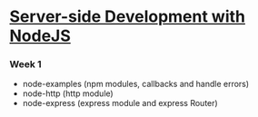 # [Server-side Development with NodeJS](https://www.coursera.org/learn/server-side-development/)

### Week 1
* node-examples (npm modules, callbacks and handle errors)
* node-http (http module)
* node-express (express module and express Router)
